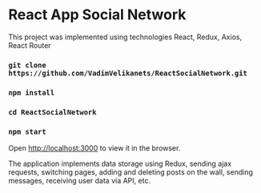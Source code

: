 #  React App Social Network

This project was implemented using technologies React, Redux, Axios, React Router

### `git clone https://github.com/VadimVelikanets/ReactSocialNetwork.git`

### `npm install`

### `cd ReactSocialNetwork`

### `npm start`

Open [http://localhost:3000](http://localhost:3000) to view it in the browser.

The application implements data storage using Redux, sending ajax requests, switching pages, adding and deleting posts on the wall, sending messages, receiving user data via API, etc.

